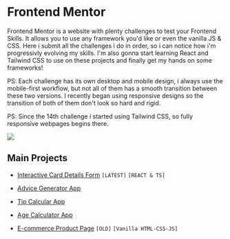 # Frontend Mentor

Frontend Mentor is a website with plenty challenges to test your Frontend Skills. It allows you to use any framework you'd like or even the vanilla JS & CSS. Here i submit all the challenges i do in order, so i can notice how i'm progressivly evolving my skills. I'm also gonna start learning React and Tailwind CSS to use on these projects and finally get my hands on some frameworks!

PS: Each challenge has its own desktop and mobile design, i always use the mobile-first workflow, but not all of them has a smooth transition between these two versions. I recently began using responsive designs so the transition of both of them don't look so hard and rigid.

PS: Since the 14th challenge i started using Tailwind CSS, so fully responsive webpages begins there.

<a href="https://www.frontendmentor.io/profile/gutoPsilva" rel="external">
  <img src="https://img.shields.io/static/v1?style=for-the-badge&message=Frontend+Mentor&color=3F54A3&logo=Frontend+Mentor&logoColor=FFFFFF&label=">
</a>

## Main Projects

- <a href="https://fe-reactapp-interactive-card-form.netlify.app/">Interactive Card Details Form</a> `[LATEST]` `[REACT & TS]`

- <a href="https://gutopsilva.github.io/FrontEnd-Mentor/016.%20advice-generator-app-main/dist/index.html">Advice Generator App</a>

- <a href="https://gutopsilva.github.io/FrontEnd-Mentor/009.%20tip-calculator-app-main/index.html">Tip Calcular App</a>

- <a href="https://gutopsilva.github.io/FrontEnd-Mentor/005.%20age-calculator-app-main/index.html">Age Calculator App</a>

- <a href="https://gutopsilva.github.io/FrontEnd-Mentor/010.%20ecommerce-product-page-main/index.html">E-commerce Product Page</a> `[OLD]` `[Vanilla HTML-CSS-JS]`
